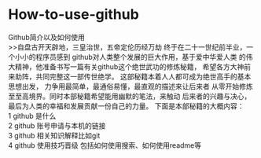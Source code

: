 # How-to-use-github
Github简介以及如何使用<br>
    >>自盘古开天辟地，三皇治世，五帝定伦历经万劫
终于在二十一世纪前半业，一个小小的程序员感到
github对人类整个发展的巨大作用，基于爱中华爱人类
的伟大精神，他准备书写一篇有关github这个绝世武功的修炼秘籍，
希望各方大神前来助阵，共同完整这一部传世绝学。
这部秘籍本着人人都可成为绝世高手的基本思想出发，
力争用最简单，最通俗易懂，最直观的描述来让后来者
从零开始修炼至至高境界。同时本部秘籍希望能用幽默的笔法，来触动
后来者的兴趣与决心，最后为人类的幸福和发展贡献一份自己的力量。
下面是本部秘籍的大概内容：   
  1 github 是什么  
  2 github 账号申请与本机的链接                   
  3 github 相关知识解释比如git       
  4 github 使用技巧晋级 包括如何使用搜索、如何使用readme等  
